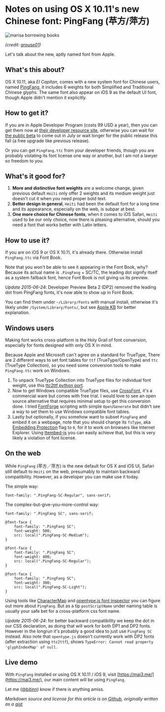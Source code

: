 
Notes on using OS X 10.11's new Chinese font: PingFang (苹方/萍方)
=================================================================

![marisa borrowing books](http://bitinn.net/wp-images/blogimage/2015/06/and-they-say-you-cant-steal-books.jpg)

*(credit: [grouse01](http://www.pixiv.net/member_illust.php?mode=medium&illust_id=50218232))*

Let's talk about the new, aptly named font from Apple.

<!--more-->



## What's this about?

OS X 10.11, aka *El Capitan*, comes with a new system font for Chinese users, named [PingFang](http://www.apple.com/osx/elcapitan-preview/#international), it includes 6 weights for both Simplified and Traditional Chinese glyphs. The same font also appear on iOS 9 as the default UI font, though Apple didn't mention it explicitly.

## How to get it?

If you are in Apple Developer Program (costs 99 USD a year), then you can get them now at [their developer resource site](https://developer.apple.com/resources/), otherwise you can wait for [the public beta](http://beta.apple.com/) to come out in July or wait longer for the public release this fall (a free upgrade like previous release).

Or you can get `PingFang.ttc` from your developer friends, though you are probably violating its font license one way or another, but I am not a lawyer so freedom to you.

## What's it good for?

1. **More and distinctive font weights** are a welcome change, given previous default `Heiti` only offer 2 weights and its medium weight just doesn't cut it when you need proper bold text.
2. **Better design in general**, `Heiti` had been the default font for a long time and its appearance, especially on the web, is subpar at best.
3. **One more choice for Chinese fonts**, when it comes to iOS Safari, `Heiti` used to be our only choice, now there is pleasing alternative, should you need a font that works better with Latin letters.

## How to use it?

If you are on iOS 9 or OS X 10.11, it's already there. Otherwise install `PingFang.ttc` via Font Book.

Note that you won't be able to see it appearing in the Font Book, why? Because its actual name is `.PingFang` + SC/TC, the leading dot signify itself as a system fallback font, hence Font Book is not giving us its preview.

*Update 2015-06-24*: Developer Preview Beta 2 (DP2) removed the leading dot from PingFang fonts, it's now able to show up in Font Book.

You can find them under `~/Library/Fonts` with manual install, otherwise it's likely under `/System/Library/Fonts/`, but see [Apple KB](https://support.apple.com/en-is/HT201722) for better explanation.

## Windows users

Making font works cross-platform is the Holy Grail of font conversion, especially for fonts designed with only OS X in mind.

Because Apple and Microsoft can't agree on a standard for TrueType, There are 2 different ways to set font tables for `ttf` (TrueType/OpenType) and `ttc` (TrueType Collection), so you need some conversion tools to make `PingFang.ttc` work on Windows.

1. To unpack TrueType Collection into TrueType files for individual font weight, use this [ttc2ttf python port](https://gist.github.com/kayahr/2479682).
2. Now to get Windows compatible TrueType files, use [CrossFont](http://www.acutesystems.com/scrcf.htm), it's a commercial ware but comes with free trial. I would love to see an open source alternative that requires minimal setup to get this conversion done. I tried [FontForge](http://fontforge.github.io/en-US/) scripting with simple `Open`/`Generate` but didn't see a way to set them to use Windows compatible font tables.
3. Lastly but optionally, if you somehow want to subset `PingFang` and embed it on a webpage, note that you should change its `fsType`, aka [Embedding Protection](http://en.wikipedia.org/wiki/TrueType#Embedding_protection) flag to `0`, for it to work on browsers like Internet Explorer. Using [ttembed-js](https://github.com/thegregorator/ttembed-js) you can easily achieve that, but this is very likely a violation of font license.

## On the web

While `PingFang` (苹方／萍方) is the new default for OS X and iOS UI, Safari still default to `Heiti` on the web, presumably to maintain backward compatibility. However, as a developer you can make use it today.

The simple way:

```
font-family: ".PingFang-SC-Regular", sans-serif;
```

The complex-but-give-you-more-control way:

```
font-family: ".PingFang SC", sans-serif;

@font-face {
	font-family: ".PingFang SC";
	font-weight: 500;
	src: local(".PingFang-SC-Medium");
}

@font-face {
	font-family: ".PingFang SC";
	font-weight: 400;
	src: local(".PingFang-SC-Regular");
}

@font-face {
	font-family: ".PingFang SC";
	font-weight: 300;
	src: local(".PingFang-SC-Light");
}
```

Using tools like [CharacterMap](http://bluejamesbond.github.io/CharacterMap/) and [opentype.js font inspector](http://nodebox.github.io/opentype.js/font-inspector.html) you can figure out more about `PingFang`. But as a tip `postScriptName` under naming table is usually your safe bet for a cross-platform css font name.

*Update 2015-06-24*: for better backward compatibility we keep the dot in our CSS declaration, as doing that will work for both DP1 and DP2 fonts. However in the longrun it's probably a good idea to just use `PingFang SC` instead. Also note that `opentype.js` doesn't currently work with DP2 fonts (after extraction using `ttc2ttf`), shows `TypeError: Cannot read property 'glyphIndexMap' of null`.

## Live demo

With `PingFang` installed or using OS X 10.11 / iOS 9, visit [https://mai3.me/](https://mai3.me/), our main content will be using `PingFang`.

Let me ([@bitinn](https://twitter.com/bitinn)) know if there is anything amiss.

*Markdown source and license for this article is on [Github](https://github.com/bitinn/bitinn), originally written as a [gist](https://gist.github.com/bitinn/42c95ed95aa3dcf155e2)*

